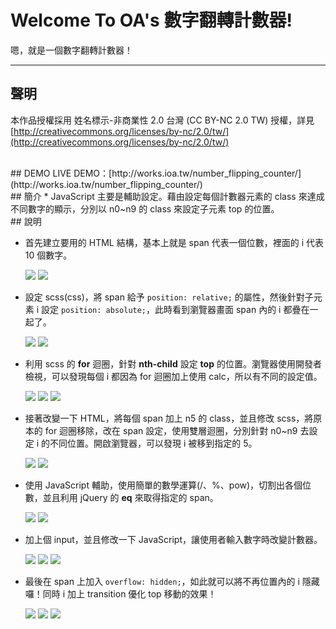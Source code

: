 # Welcome To OA's 數字翻轉計數器!
嗯，就是一個數字翻轉計數器！

---
## 聲明
本作品授權採用 姓名標示-非商業性 2.0 台灣 (CC BY-NC 2.0 TW) 授權，詳見 [http://creativecommons.org/licenses/by-nc/2.0/tw/](http://creativecommons.org/licenses/by-nc/2.0/tw/)


<br/>
## DEMO
LIVE DEMO：[http://works.ioa.tw/number_flipping_counter/](http://works.ioa.tw/number_flipping_counter/)

<br/>
## 簡介
* JavaScript 主要是輔助設定。藉由設定每個計數器元素的 class 來達成不同數字的顯示，分別以 n0~n9 的 class 來設定子元素 top 的位置。


<br/>
## 說明

* 首先建立要用的 HTML 結構，基本上就是 span 代表一個位數，裡面的 i 代表 10 個數字。

	![](img/readme/01.png)
	![](img/readme/02.png)

* 設定 scss(css)，將 span 給予 `position: relative;` 的屬性，然後針對子元素 i 設定 `position: absolute;`，此時看到瀏覽器畫面 span 內的 i 都疊在一起了。


	![](img/readme/03.png)
	![](img/readme/03-1.png)

* 利用 scss 的 **for** 迴圈，針對 **nth-child** 設定 **top** 的位置。瀏覽器使用開發者檢視，可以發現每個 i 都因為 for 迴圈加上使用 calc，所以有不同的設定值。
	
	![](img/readme/04.png)
	![](img/readme/05.png)
	![](img/readme/06.png)
	
* 接著改變一下 HTML，將每個 span 加上 n5 的 class，並且修改 scss，將原本的 for 迴圈移除，改在 span 設定，使用雙層迴圈，分別針對 n0~n9 去設定 i 的不同位置。開啟瀏覽器，可以發現 i 被移到指定的 5。

	![](img/readme/08.png)
	![](img/readme/09.png)
	
* 使用 JavaScript 輔助，使用簡單的數學運算(/、%、pow)，切割出各個位數，並且利用 jQuery 的 **eq** 來取得指定的 span。

	![](img/readme/10.png)
	![](img/readme/12.png)

* 加上個 input，並且修改一下 JavaScript，讓使用者輸入數字時改變計數器。

	![](img/readme/11.png)
	![](img/readme/13.png)
	![](img/readme/14.png)

* 最後在 span 上加入 `overflow: hidden;`，如此就可以將不再位置內的 i 隱藏囉！同時 i 加上 transition 優化 top 移動的效果！

	![](img/readme/15.png)
	![](img/readme/16.png)
	![](img/readme/17.png)
